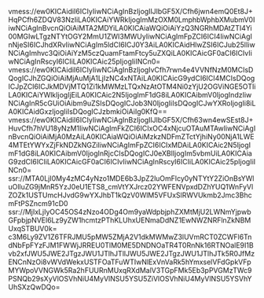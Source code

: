 vmess://ew0KICAidiI6ICIyIiwNCiAgInBzIjogIlJlbGF5X/Cfh6jwn4emQ0Et8J+HqPCfh6ZDQV83NzIiLA0KICAiYWRkIjogImMzOXM0LmphbWphbXMubmV0IiwNCiAgInBvcnQiOiAiMTA2MDYiLA0KICAiaWQiOiAiYzQ3NGRhMDAtZTI4Yi00MGIwLTgzNTYtOGY2MmU1ZWI3MWUyIiwNCiAgImFpZCI6ICI4IiwNCiAgInNjeSI6ICJhdXRvIiwNCiAgIm5ldCI6ICJ0Y3AiLA0KICAidHlwZSI6ICJub25lIiwNCiAgImhvc3QiOiAiYzM5czQuamFtamFtcy5uZXQiLA0KICAicGF0aCI6ICIvIiwNCiAgInRscyI6ICIiLA0KICAic25pIjogIiINCn0=
vmess://ew0KICAidiI6ICIyIiwNCiAgInBzIjogIvCfh7rwn4e4VVNfNzM0MCIsDQogICJhZGQiOiAiMjAuMjA1LjIzNC4xNTAiLA0KICAicG9ydCI6ICI4MCIsDQogICJpZCI6ICJkMDVjMTQ1Zi1kMWMzLTQxNzAtOTM4Ni0zYjU2OGViNGE5OTIiLA0KICAiYWlkIjogIjEiLA0KICAic2N5IjogImF1dG8iLA0KICAibmV0IjogIndzIiwNCiAgInR5cGUiOiAibm9uZSIsDQogICJob3N0IjogIiIsDQogICJwYXRoIjogIi8iLA0KICAidGxzIjogIiIsDQogICJzbmkiOiAiIg0KfQ==
vmess://ew0KICAidiI6ICIyIiwNCiAgInBzIjogIlJlbGF5X/Cfh63wn4ewSEst8J+HuvCfh7hVU18yNzM1IiwNCiAgImFkZCI6ICIxOC4xNjcuOTAuMTAwIiwNCiAgInBvcnQiOiAiMjA0MzAiLA0KICAiaWQiOiAiMzkzNDFmZTctYjhiNy00NjA1LWE4MTEtYWYxZjFkNDZkNGZiIiwNCiAgImFpZCI6ICIxMDAiLA0KICAic2N5IjogImF1dG8iLA0KICAibmV0IjogInRjcCIsDQogICJ0eXBlIjogIm5vbmUiLA0KICAiaG9zdCI6ICIiLA0KICAicGF0aCI6ICIvIiwNCiAgInRscyI6ICIiLA0KICAic25pIjogIiINCn0=
ssr://MTA0LjI0My4zMC4yNzo1MDE6b3JpZ2luOmFlcy0yNTYtY2ZiOnBsYWluOlluZG9jMnR5YzJ0eU1ETS8_cmVtYXJrcz02YWFENVpxdDZhYUQ1WnFyVlZOZk1USTUmcHJvdG9wYXJhbT1kQzV0WlM5VFUxSlRWVUkmb2Jmc3BhcmFtPSZncm91cD0
ssr://MjIxLjIyOC45OS4zNzo4ODg4Om9yaWdpbjphZXMtMjU2LWNmYjpwbGFpbjpNVEl6Lz9yZW1hcmtzPThKLUhxUENmaDdNZ1EwNWZNRFlnZkNBMUxqSTBUV0k=
c3M6Ly9ZV1Z6TFRJMU5pMW5ZMjA2V1dkMWMwZ3lUVmRCT0ZCWFl6TndNbFpFYzFJM1FWWjJRREU0TlM0ME5DNDNOaTR4T0RnNk16RTNOalE9I1Bvb2xfJWU5JWE2JTgzJWU1JTlhJTllJWU5JWE2JTgzJWU1JTlhJTk5R0JfMzENCnNzOi8vWVdWekxUSTFOaTFuWTIwNlExVnVaRk5hYmxselVFdGpkVFpMYWpoVVNGWk5Ra2hFUURnMUxqRXdMalV3TGpFMk5Eb3pPVGMzTWc9PSNQb29sXyVlOSVhNiU4MyVlNSU5YSU5ZiVlOSVhNiU4MyVlNSU5YSVhYUhSXzQwDQo=
